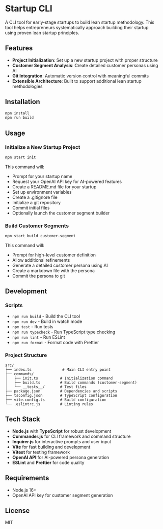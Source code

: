 # Startup CLI

A CLI tool for early-stage startups to build lean startup methodology. This tool helps entrepreneurs systematically approach building their startup using proven lean startup principles.

## Features

- **Project Initialization**: Set up a new startup project with proper structure
- **Customer Segment Analysis**: Create detailed customer personas using AI
- **Git Integration**: Automatic version control with meaningful commits
- **Extensible Architecture**: Built to support additional lean startup methodologies

## Installation

```bash
npm install
npm run build
```

## Usage

### Initialize a New Startup Project

```bash
npm start init
```

This command will:
- Prompt for your startup name
- Request your OpenAI API key for AI-powered features
- Create a README.md file for your startup
- Set up environment variables
- Create a .gitignore file
- Initialize a git repository
- Commit initial files
- Optionally launch the customer segment builder

### Build Customer Segments

```bash
npm start build customer-segment
```

This command will:
- Prompt for high-level customer definition
- Allow additional refinements
- Generate a detailed customer persona using AI
- Create a markdown file with the persona
- Commit the persona to git

## Development

### Scripts

- `npm run build` - Build the CLI tool
- `npm run dev` - Build in watch mode
- `npm test` - Run tests
- `npm run typecheck` - Run TypeScript type checking
- `npm run lint` - Run ESLint
- `npm run format` - Format code with Prettier

### Project Structure

```
src/
├── index.ts              # Main CLI entry point
├── commands/
│   ├── init.ts          # Initialization command
│   ├── build.ts         # Build commands (customer-segment)
│   └── __tests__/       # Test files
├── package.json         # Dependencies and scripts
├── tsconfig.json        # TypeScript configuration
├── vite.config.ts       # Build configuration
└── .eslintrc.js         # Linting rules
```

## Tech Stack

- **Node.js** with **TypeScript** for robust development
- **Commander.js** for CLI framework and command structure
- **Inquirer.js** for interactive prompts and user input
- **Vite** for fast building and development
- **Vitest** for testing framework
- **OpenAI API** for AI-powered persona generation
- **ESLint** and **Prettier** for code quality

## Requirements

- Node.js 16+
- OpenAI API key for customer segment generation

## License

MIT
